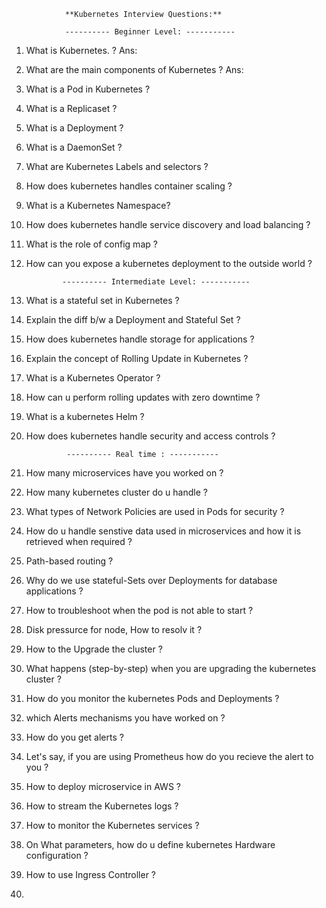 				**Kubernetes Interview Questions:**

				---------- Beginner Level: -----------
 
1. What is Kubernetes. ?
Ans:

2. What are the main components of Kubernetes ?
Ans:

3. What is a Pod in Kubernetes ?
4. What is a Replicaset ?
5. What is a Deployment ?
6. What is a DaemonSet ?
7. What are Kubernetes Labels and selectors ?
8. How does kubernetes handles container scaling ?
9. What is a Kubernetes Namespace?
10. How does kubernetes handle service discovery and load balancing ?
11. What is the role of config map ?
12. How can you expose a kubernetes deployment to the outside world ?


 				---------- Intermediate Level: -----------
1. What is a stateful set in Kubernetes ?
2. Explain the diff b/w a Deployment and Stateful Set ?
3. How does kubernetes handle storage for applications ?
4. Explain the concept of Rolling Update in Kubernetes ?
5. What is a Kubernetes Operator ?
6. How can u perform rolling updates with zero downtime ?
7. What is a kubernetes Helm ?
8. How does kubernetes handle security and access controls ?



				---------- Real time : -----------
	
1. How many microservices have you worked on ?

2. How many kubernetes cluster do u handle ?

3. What types of Network Policies are used in Pods for security ?

4. How do u handle senstive data used in microservices and how it is retrieved when required ?

5. Path-based routing ?

6. Why do we use stateful-Sets over Deployments for database applications ?

7. How to troubleshoot when the pod is not able to start ?

8. Disk pressurce for node, How to resolv it ?

9. How to the Upgrade the cluster ?

10. What happens (step-by-step) when you are upgrading the kubernetes cluster ?

11. How do you monitor the kubernetes Pods and Deployments ?

12. which Alerts mechanisms you have worked on ?

13. How do you get alerts ?

14. Let's say, if you are using Prometheus how do you recieve the alert to you ?

15. How to deploy microservice in AWS ?

16. How to stream the Kubernetes logs ?

17. How to monitor the Kubernetes services ?

18. On What parameters, how do u define kubernetes Hardware configuration ?

19. How to use Ingress Controller ?

20. 
